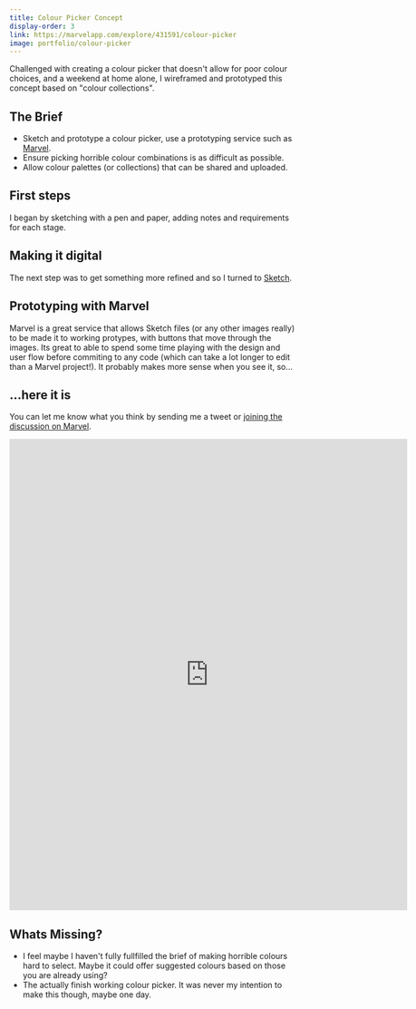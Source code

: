```yaml
---
title: Colour Picker Concept
display-order: 3
link: https://marvelapp.com/explore/431591/colour-picker
image: portfolio/colour-picker
---
```


Challenged with creating a colour picker that doesn't allow for poor colour choices, and a weekend at home alone, I wireframed and prototyped this concept based on "colour collections".

## The Brief
- Sketch and prototype a colour picker, use a prototyping service such as [Marvel](https://marvelapp.com).
- Ensure picking horrible colour combinations is as difficult as possible.
- Allow colour palettes (or collections) that can be shared and uploaded.

## First steps
I began by sketching with a pen and paper, adding notes and requirements for each stage.


## Making it digital
The next step was to get something more refined and so I turned to [Sketch](https://www.sketchapp.com/).

## Prototyping with Marvel
Marvel is a great service that allows Sketch files (or any other images really) to be made it to working protypes, with buttons that move through the images. Its great to able to spend some time playing with the design and user flow before commiting to any code (which can take a lot longer to edit than a Marvel project!). It probably makes more sense when you see it, so...

## ...here it is
You can let me know what you think by sending me a tweet or [joining the discussion on Marvel](https://marvelapp.com/explore/431591/colour-picker).
<iframe src="https://marvelapp.com/3fif7j6?emb=1" width="702" height="832" allowTransparency="true" frameborder="0"></iframe>


## Whats Missing?
- I feel maybe I haven't fully fullfilled the brief of making horrible colours hard to select. Maybe it could offer suggested colours based on those you are already using?
- The actually finish working colour picker. It was never my intention to make this though, maybe one day.
